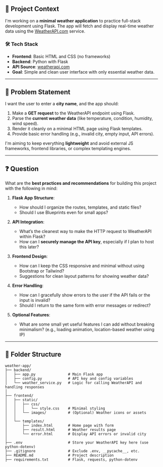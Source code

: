 ## 📌 Project Context

I'm working on a **minimal weather application** to practice full-stack development using Flask. The app will fetch and display real-time weather data using the [WeatherAPI.com](https://www.weatherapi.com/) service.

### 🛠️ Tech Stack

- **Frontend**: Basic HTML and CSS (no frameworks)
- **Backend**: Python with Flask
- **API Source**: [weatherapi.com](https://www.weatherapi.com/)
- **Goal**: Simple and clean user interface with only essential weather data.

---

## 🧩 Problem Statement

I want the user to enter a **city name**, and the app should:

1. Make a **GET request** to the WeatherAPI endpoint using Flask.
2. Parse the **current weather data** (like temperature, condition, humidity, wind speed).
3. Render it cleanly on a minimal HTML page using Flask templates.
4. Provide basic error handling (e.g., invalid city, empty input, API errors).

I'm aiming to keep everything **lightweight** and avoid external JS frameworks, frontend libraries, or complex templating engines.

---

## ❓ Question

What are the **best practices and recommendations** for building this project with the following in mind:

1. **Flask App Structure**:
   - How should I organize the routes, templates, and static files?
   - Should I use Blueprints even for small apps?

2. **API Integration**:
   - What’s the cleanest way to make the HTTP request to WeatherAPI within Flask?
   - How can I **securely manage the API key**, especially if I plan to host this later?

3. **Frontend Design**:
   - How can I keep the CSS responsive and minimal without using Bootstrap or Tailwind?
   - Suggestions for clean layout patterns for showing weather data?

4. **Error Handling**:
   - How can I gracefully show errors to the user if the API fails or the input is invalid?
   - Should I return to the same form with error messages or redirect?

5. **Optional Features**:
   - What are some small yet useful features I can add without breaking minimalism? (e.g., loading animation, location-based weather using IP)

---

## 📁 Folder Structure

```
weather-app/
├── backend/
│   ├── app.py               # Main Flask app
│   ├── config.py            # API key and config variables
│   └── weather_service.py   # Logic for calling WeatherAPI and handling responses
│
├── frontend/
│   ├── static/
│   │   ├── css/
│   │   │   └── style.css    # Minimal styling
│   │   └── images/          # (Optional) Weather icons or assets
│   │
│   └── templates/
│       ├── index.html       # Home page with form
│       ├── result.html      # Weather results page
│       └── error.html       # Display API errors or invalid city
│
├── .env                     # Store your WeatherAPI key here (use python-dotenv)
├── .gitignore               # Exclude .env, __pycache__, etc.
├── README.md                # Project description
├── requirements.txt         # Flask, requests, python-dotenv
```